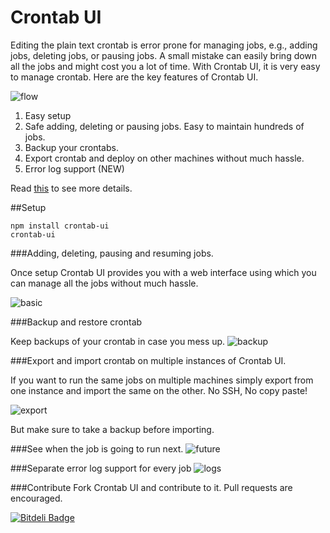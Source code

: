 Crontab UI
==========

Editing the plain text crontab is error prone for managing jobs, e.g., adding jobs, deleting jobs, or pausing jobs. A small mistake can easily bring down all the jobs and might cost you a lot of time. With Crontab UI, it is very easy to manage crontab. Here are the key features of Crontab UI.

![flow](http://alseambusher.github.io/files/flow.gif)

1. Easy setup
2. Safe adding, deleting or pausing jobs. Easy to maintain hundreds of jobs.
3. Backup your crontabs.
4. Export crontab and deploy on other machines without much hassle.
5. Error log support (NEW)

Read [this](http://lifepluslinux.blogspot.in/2015/06/crontab-ui-easy-and-safe-way-to-manage.html) to see more details.

##Setup

    npm install crontab-ui
    crontab-ui

###Adding, deleting, pausing and resuming jobs.

Once setup Crontab UI provides you with a web interface using which you can manage all the jobs without much hassle.

![basic](http://2.bp.blogspot.com/-kU8K-suZYMY/VX1Ml5b_JOI/AAAAAAAABEo/MAfgg7hWEz8/s1600/1.png)

###Backup and restore crontab

Keep backups of your crontab in case you mess up.
![backup](http://3.bp.blogspot.com/-qHxCbtNny9I/VX1M7k5UE3I/AAAAAAAABEw/cpiPgS9-gXo/s1600/2.png)

###Export and import crontab on multiple instances of Crontab UI.

If you want to run the same jobs on multiple machines simply export from one instance and import the same on the other. No SSH, No copy paste!

![export](http://2.bp.blogspot.com/-trpHt_etz5I/VX1NyElIicI/AAAAAAAABE4/GTZFBCfybLk/s1600/3.png)

But make sure to take a backup before importing.

###See when the job is going to run next.
![future](http://4.bp.blogspot.com/-gN-wLmhd5Os/VX6fQ5wM2LI/AAAAAAAABcA/_Ej0PqrByBU/s1600/next.gif)

###Separate error log support for every job
![logs](http://alseambusher.github.io/files/crontab_ui_log_feature.gif)

###Contribute
Fork Crontab UI and contribute to it. Pull requests are encouraged.



[![Bitdeli Badge](https://d2weczhvl823v0.cloudfront.net/alseambusher/crontab-ui/trend.png)](https://bitdeli.com/free "Bitdeli Badge")

